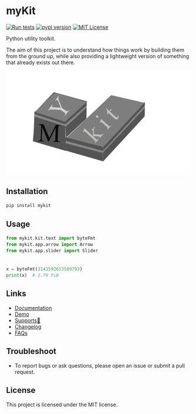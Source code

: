 # myKit

[![Run tests](https://github.com/nvfp/mykit/actions/workflows/run-tests.yml/badge.svg)](https://github.com/nvfp/mykit/actions/workflows/run-tests.yml)
[![pypi version](https://img.shields.io/pypi/v/mykit?logo=pypi)](https://pypi.org/project/mykit/)
[![MIT License](https://img.shields.io/badge/license-MIT-blue.svg?style=flat)](http://choosealicense.com/licenses/mit/)

Python utility toolkit.

The aim of this project is to understand how things work by building them from the ground up, while also providing a lightweight version of something that already exists out there.

<!-- Use this link (don't use the relative path to the one in the repo) to be able to display the banner on PyPI -->
![mykit's banner](https://raw.githubusercontent.com/nvfp/mykit/master/assets/20230619-mykit-banner-360p.png)


## Installation

```sh
pip install mykit
```


## Usage

```python
from mykit.kit.text import byteFmt
from mykit.app.arrow import Arrow
from mykit.app.slider import Slider


x = byteFmt(3141592653589793)
print(x)  # 2.79 PiB
```


## Links

- [Documentation](https://nvfp.github.io/mykit)
- [Demo](https://nvfp.github.io/mykit/demo)
- [Supports💙](https://nvfp.github.io/many-thanks)
- [Changelog](https://nvfp.github.io/mykit/changelog)
- [FAQs](https://nvfp.github.io/mykit/faqs)


## Troubleshoot

- To report bugs or ask questions, please open an issue or submit a pull request.


## License

This project is licensed under the MIT license.
